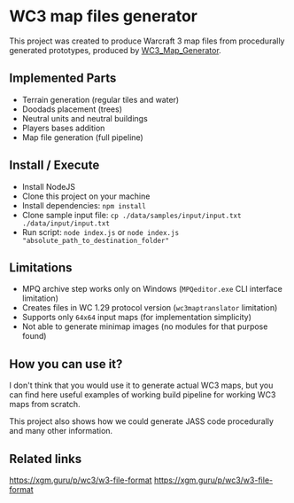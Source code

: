 # WC3 map files generator
This project was created to produce Warcraft 3 map files from procedurally generated prototypes, 
produced by [WC3_Map_Generator](https://github.com/KN878/WC3_Map_Generator).

## Implemented Parts

* Terrain generation (regular tiles and water)
* Doodads placement (trees)
* Neutral units and neutral buildings
* Players bases addition
* Map file generation (full pipeline)

## Install / Execute

* Install NodeJS
* Clone this project on your machine
* Install dependencies: `npm install`
* Clone sample input file: `cp ./data/samples/input/input.txt ./data/input/input.txt`
* Run script: `node index.js` or `node index.js "absolute_path_to_destination_folder"`

## Limitations

* MPQ archive step works only on Windows (`MPQeditor.exe` CLI interface limitation)
* Creates files in WC 1.29 protocol version (`wc3maptranslator` limitation)
* Supports only `64x64` input maps (for implementation simplicity)
* Not able to generate minimap images (no modules for that purpose found)

## How you can use it?

I don't think that you would use it to generate actual WC3 maps, but you can find here
useful examples of working build pipeline for working WC3 maps from scratch.

This project also shows how we could generate JASS code procedurally and many other information.

## Related links
https://xgm.guru/p/wc3/w3-file-format
https://xgm.guru/p/wc3/w3-file-format
